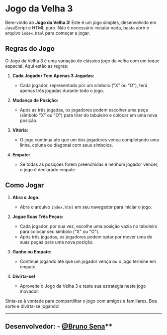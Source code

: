 # Jogo da Velha 3

Bem-vindo ao **Jogo da Velha 3**! Este é um jogo simples, desenvolvido em JavaScript e HTML puro. Não é necessário instalar nada, basta abrir o arquivo `index.html` para começar a jogar.

## Regras do Jogo

O Jogo da Velha 3 é uma variação do clássico jogo da velha com um toque especial. Aqui estão as regras:

1. **Cada Jogador Tem Apenas 3 Jogadas:**
   - Cada jogador, representado por um símbolo ("X" ou "O"), terá apenas três jogadas durante todo o jogo.

2. **Mudança de Posição:**
   - Após as três jogadas, os jogadores podem escolher uma peça (símbolo "X" ou "O") para tirar do tabuleiro e colocar em uma nova posição.

3. **Vitória:**
   - O jogo continua até que um dos jogadores vença completando uma linha, coluna ou diagonal com seus símbolos.

4. **Empate:**
   - Se todas as posições forem preenchidas e nenhum jogador vencer, o jogo é declarado empate.

## Como Jogar

1. **Abra o Jogo:**
   - Abra o arquivo `index.html` em seu navegador para iniciar o jogo.

2. **Jogue Suas Três Peças:**
   - Cada jogador, por sua vez, escolhe uma posição vazia no tabuleiro para colocar seu símbolo ("X" ou "O").
   - Após três jogadas, os jogadores podem optar por mover uma de suas peças para uma nova posição.

3. **Ganhe ou Empate:**
   - Continue jogando até que um jogador vença ou o jogo termine em empate.

4. **Divirta-se!**
   - Aproveite o Jogo da Velha 3 e teste sua estratégia neste jogo inovador.

Sinta-se à vontade para compartilhar o jogo com amigos e familiares. Boa sorte e divirta-se jogando!

---

## Desenvolvedor: - [@Bruno Sena](www.linkedin.com/in/bruno-sena-a6120417b)**

